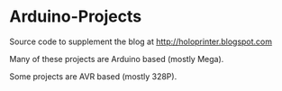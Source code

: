 Arduino-Projects
================

Source code to supplement the blog at http://holoprinter.blogspot.com

Many of these projects are Arduino based (mostly Mega).

Some projects are AVR based (mostly 328P).

